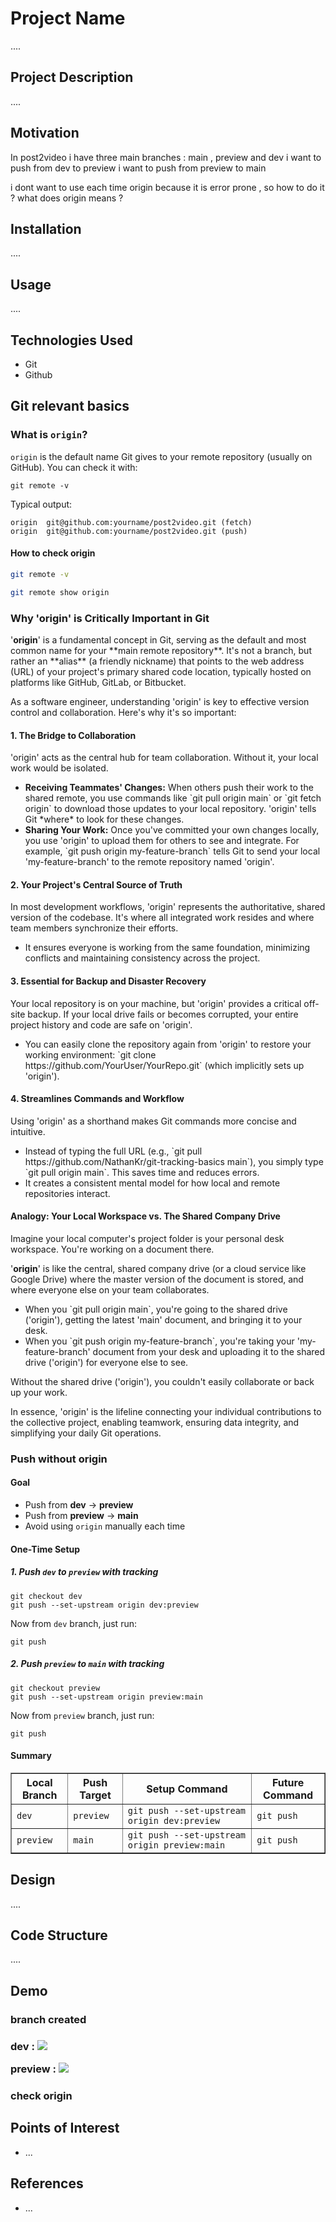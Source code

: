 <h1>Project Name</h1>
....



<h2>Project Description</h2>
....

<h2>Motivation</h2>
In post2video i have three main branches : main , preview and dev
i want to push from dev to preview
i want to push from preview to main

i dont want to use each time origin because it is error prone , so how to do it ?
what does origin means ?

<h2>Installation</h2>
....


<h2>Usage</h2>
....


<h2>Technologies Used</h2>
<ul>
<li>Git</li>
<li>Github</li>
</ul>

<h2>Git relevant basics</h2>

<h3>What is <code>origin</code>?</h3>
<p><code>origin</code> is the default name Git gives to your remote repository (usually on GitHub). You can check it with:</p>
<pre><code>git remote -v</code></pre>
<p>Typical output:</p>
<pre><code>origin  git@github.com:yourname/post2video.git (fetch)
origin  git@github.com:yourname/post2video.git (push)
</code></pre>

<h4>How to check origin</h4>


```bash
git remote -v
```

```bash
git remote show origin
```


<h3>Why 'origin' is Critically Important in Git</h3>

<p>'<strong>origin</strong>' is a fundamental concept in Git, serving as the default and most common name for your **main remote repository**. It's not a branch, but rather an **alias** (a friendly nickname) that points to the web address (URL) of your project's primary shared code location, typically hosted on platforms like GitHub, GitLab, or Bitbucket.</p>

<p>As a software engineer, understanding 'origin' is key to effective version control and collaboration. Here's why it's so important:</p>

<h4>1. The Bridge to Collaboration</h4>
<p>'origin' acts as the central hub for team collaboration. Without it, your local work would be isolated.</p>
<ul>
    <li><strong>Receiving Teammates' Changes:</strong> When others push their work to the shared remote, you use commands like `git pull origin main` or `git fetch origin` to download those updates to your local repository. 'origin' tells Git *where* to look for these changes.</li>
    <li><strong>Sharing Your Work:</strong> Once you've committed your own changes locally, you use 'origin' to upload them for others to see and integrate. For example, `git push origin my-feature-branch` tells Git to send your local 'my-feature-branch' to the remote repository named 'origin'.</li>
</ul>

<h4>2. Your Project's Central Source of Truth</h4>
<p>In most development workflows, 'origin' represents the authoritative, shared version of the codebase. It's where all integrated work resides and where team members synchronize their efforts.</p>
<ul>
    <li>It ensures everyone is working from the same foundation, minimizing conflicts and maintaining consistency across the project.</li>
</ul>

<h4>3. Essential for Backup and Disaster Recovery</h4>
<p>Your local repository is on your machine, but 'origin' provides a critical off-site backup. If your local drive fails or becomes corrupted, your entire project history and code are safe on 'origin'.</p>
<ul>
    <li>You can easily clone the repository again from 'origin' to restore your working environment: `git clone https://github.com/YourUser/YourRepo.git` (which implicitly sets up 'origin').</li>
</ul>

<h4>4. Streamlines Commands and Workflow</h4>
<p>Using 'origin' as a shorthand makes Git commands more concise and intuitive.</p>
<ul>
    <li>Instead of typing the full URL (e.g., `git pull https://github.com/NathanKr/git-tracking-basics main`), you simply type `git pull origin main`. This saves time and reduces errors.</li>
    <li>It creates a consistent mental model for how local and remote repositories interact.</li>
</ul>

<h4>Analogy: Your Local Workspace vs. The Shared Company Drive</h4>
  <p>Imagine your local computer's project folder is your personal desk workspace. You're working on a document there.</p>
  <p>'<strong>origin</strong>' is like the central, shared company drive (or a cloud service like Google Drive) where the master version of the document is stored, and where everyone else on your team collaborates.</p>
  <ul>
      <li>When you `git pull origin main`, you're going to the shared drive ('origin'), getting the latest 'main' document, and bringing it to your desk.</li>
      <li>When you `git push origin my-feature-branch`, you're taking your 'my-feature-branch' document from your desk and uploading it to the shared drive ('origin') for everyone else to see.</li>
  </ul>


  <p>Without the shared drive ('origin'), you couldn't easily collaborate or back up your work.</p>

<p>In essence, 'origin' is the lifeline connecting your individual contributions to the collective project, enabling teamwork, ensuring data integrity, and simplifying your daily Git operations.</p>



<h3>Push without origin</h3>
<h4>Goal</h4>
<ul>
  <li>Push from <strong>dev</strong> → <strong>preview</strong></li>
  <li>Push from <strong>preview</strong> → <strong>main</strong></li>
  <li>Avoid using <code>origin</code> manually each time</li>
</ul>

<h4>One-Time Setup</h4>

<h5>1. Push <code>dev</code> to <code>preview</code> with tracking</h5>
<pre><code>git checkout dev
git push --set-upstream origin dev:preview
</code></pre>
<p>Now from <code>dev</code> branch, just run:</p>
<pre><code>git push</code></pre>

<h5>2. Push <code>preview</code> to <code>main</code> with tracking</h5>
<pre><code>git checkout preview
git push --set-upstream origin preview:main
</code></pre>
<p>Now from <code>preview</code> branch, just run:</p>
<pre><code>git push</code></pre>


<h4>Summary</h4>
<table border="1" cellpadding="6">
  <thead>
    <tr>
      <th>Local Branch</th>
      <th>Push Target</th>
      <th>Setup Command</th>
      <th>Future Command</th>
    </tr>
  </thead>
  <tbody>
    <tr>
      <td><code>dev</code></td>
      <td><code>preview</code></td>
      <td><code>git push --set-upstream origin dev:preview</code></td>
      <td><code>git push</code></td>
    </tr>
    <tr>
      <td><code>preview</code></td>
      <td><code>main</code></td>
      <td><code>git push --set-upstream origin preview:main</code></td>
      <td><code>git push</code></td>
    </tr>
  </tbody>
</table>


<h2>Design</h2>
....


<h2>Code Structure</h2>
....

<h2>Demo</h2>

<h3>branch created<h3>

dev :
<img src='./figs/create-dev-branch.png'/>

preview :
<img src='./figs/create-preview-branch.png'/>

<h3>check origin</h3>



<h2>Points of Interest</h2>
<ul>
    <li>...</li>
   
</ul>

<h2>References</h2>
<ul>
    <li>...</li>
   
</ul>

